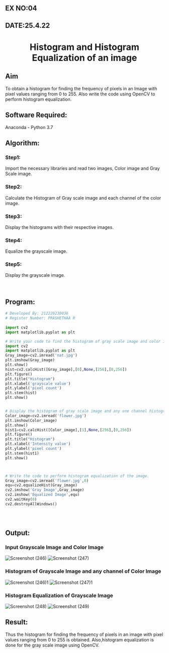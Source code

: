 ## EX NO:04
## DATE:25.4.22
# <p align="center">Histogram and Histogram Equalization of an image
## Aim
To obtain a histogram for finding the frequency of pixels in an Image with pixel values ranging from 0 to 255. Also write the code using OpenCV to perform histogram equalization.

## Software Required:
Anaconda - Python 3.7

## Algorithm:
### Step1:
Import the necessary libraries and read two images, Color image and Gray Scale image.

### Step2:
Calculate the Histogram of Gray scale image and each channel of the color image.

### Step3:
Display the histograms with their respective images.

### Step4:
Equalize the grayscale image.

### Step5:
Display the grayscale image.
<br>
<br>
<br>
  
## Program:
```python
# Developed By: 212220230036
# Register Number: PRASHETHAA R
  
import cv2
import matplotlib.pyplot as plt

# Write your code to find the histogram of gray scale image and color image channels.
import cv2
import matplotlib.pyplot as plt
Gray_image=cv2.imread('nat.jpg')
plt.imshow(Gray_image)
plt.show()
hist=cv2.calcHist([Gray_image],[0],None,[256],[0,256])
plt.figure()
plt.title("Histogram")
plt.xlabel('grayscale value')
plt.ylabel('pixel count')
plt.stem(hist)
plt.show()


# Display the histogram of gray scale image and any one channel histogram from color image
Color_image=cv2.imread('flower.jpg')
plt.imshow(Color_image)
plt.show()
hist1=cv2.calcHist([Color_image],[1],None,[256],[0,256])
plt.figure()
plt.title("Histogram")
plt.xlabel('Intensity value')
plt.ylabel('pixel count')
plt.stem(hist1)
plt.show()



# Write the code to perform histogram equalization of the image. 
Gray_image=cv2.imread('flower.jpg',0)
equ=cv2.equalizeHist(Gray_image)
cv2.imshow('Gray Image',Gray_image)
cv2.imshow('Equalized Image',equ)
cv2.waitKey(0)
cv2.destroyAllWindows()





```
## Output:
### Input Grayscale Image and Color Image
![Screenshot (246)](https://user-images.githubusercontent.com/75234942/164980430-57e3d63b-c282-418e-a69f-87a2ea91c983.png)
![Screenshot (247)](https://user-images.githubusercontent.com/75234942/164980438-698e8849-d42d-48fa-9b35-78bb992c1be6.png)

### Histogram of Grayscale Image and any channel of Color Image

![Screenshot (246)1](https://user-images.githubusercontent.com/75234942/164980445-21aae4ad-ee28-48f6-b067-fbb0f233402c.png)
![Screenshot (247)1](https://user-images.githubusercontent.com/75234942/164980449-badb4ef1-2bad-4aa9-94f1-c3f0599a1379.png)

### Histogram Equalization of Grayscale Image
![Screenshot (248)](https://user-images.githubusercontent.com/75234942/164980536-04a41a37-1207-42a1-9aa1-c84372e96d56.png)
![Screenshot (249)](https://user-images.githubusercontent.com/75234942/164980546-038b5452-8fcd-4dd8-92fd-8838e7b8b44d.png)


## Result: 
Thus the histogram for finding the frequency of pixels in an image with pixel values ranging from 0 to 255 is obtained. Also,histogram equalization is done for the gray scale image using OpenCV.
